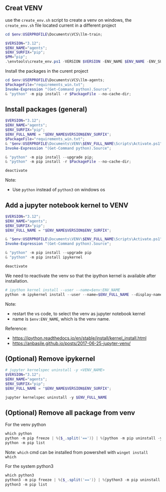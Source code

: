 ## Creat VENV
use the `create_env.sh` script to create a venv on windows, the `create_env.sh` file located current in a different project

```powershell
cd $env:USERPROFILE\Documents\VCS\llm-train;

$VERSION="3.12";
$ENV_NAME="agents";
$ENV_SURFIX="pip";
$PM="pip";
.\envtools\create_env.ps1 -VERSION $VERSION -ENV_NAME $ENV_NAME -ENV_SURFIX $ENV_SURFIX -PM $PM;
```

Install the packages in the curent project
```powershell
cd $env:USERPROFILE\Documents\VCS\llm-agents;
$PackageFile="requirements_win.txt";
Invoke-Expression "(Get-Command python).Source";
& "python" -m pip install -r $PackageFile --no-cache-dir;
```

## Install packages (general)
```powershell
$VERSION="3.12";
$ENV_NAME="agents";
$ENV_SURFIX="pip";
$ENV_FULL_NAME = "$ENV_NAME$VERSION$ENV_SURFIX";
$PackageFile="requirements_win.txt";
& "$env:USERPROFILE\Documents\VENV\$ENV_FULL_NAME\Scripts\Activate.ps1";
Invoke-Expression "(Get-Command python).Source";

& "python" -m pip install --upgrade pip;
& "python" -m pip install -r $PackageFile --no-cache-dir;

deactivate
```

Note:
* Use `python` instead of `python3` on windows os

## Add a jupyter notebook kernel to VENV
```powershell
$VERSION="3.12";
$ENV_NAME="agents";
$ENV_SURFIX="pip";
$ENV_FULL_NAME = "$ENV_NAME$VERSION$ENV_SURFIX";

& "$env:USERPROFILE\Documents\VENV\$ENV_FULL_NAME\Scripts\Activate.ps1";
Invoke-Expression "(Get-Command python).Source";

& "python" -m pip install --upgrade pip
& "python" -m pip install ipykernel

deactivate
```

We need to reactivate the venv so that the ipython kernel is available after installation.
```powershell
# ipython kernel install --user --name=$env:ENV_NAME
python -m ipykernel install --user --name=$ENV_FULL_NAME --display-name $ENV_FULL_NAME
```
Note: 
* restart the vs code, to select the venv as jupyter notebook kernel 
* name is `$env:ENV_NAME`, which is the venv name.

Reference:
* https://ipython.readthedocs.io/en/stable/install/kernel_install.html
* https://anbasile.github.io/posts/2017-06-25-jupyter-venv/

## (Optional) Remove ipykernel
```powershell
# jupyter kernelspec uninstall -y <VENV_NAME>
$VERSION="3.12";
$ENV_NAME="agents";
$ENV_SURFIX="pip";
$ENV_FULL_NAME = "$ENV_NAME$VERSION$ENV_SURFIX";

jupyter kernelspec uninstall -y $ENV_FULL_NAME
```

## (Optional) Remove all package from venv
For the venv python
```powershell
which python
python -m pip freeze | %{$_.split('==')} | %{python -m pip uninstall -y $_}
python -m pip list
```

Note: `which` cmd can be installed from powershell with `winget install which`

For the system python3
```powershell
which python3
python3 -m pip freeze | %{$_.split('==')} | %{python3 -m pip uninstall -y $_}
python3 -m pip list
```